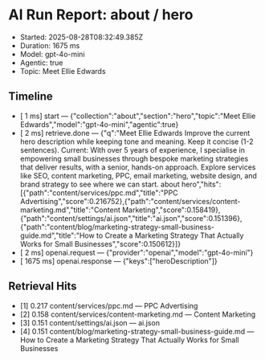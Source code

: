 # AI Run Report: about / hero

- Started: 2025-08-28T08:32:49.385Z
- Duration: 1675 ms
- Model: gpt-4o-mini
- Agentic: true
- Topic: Meet Ellie Edwards

## Timeline
- [    1 ms] start — {"collection":"about","section":"hero","topic":"Meet Ellie Edwards","model":"gpt-4o-mini","agentic":true}
- [    2 ms] retrieve.done — {"q":"Meet Ellie Edwards Improve the current hero description while keeping tone and meaning. Keep it concise (1-2 sentences). Current: With over 5 years of experience, I specialise in empowering small businesses through bespoke marketing strategies that deliver results, with a senior, hands-on approach. Explore services like SEO, content marketing, PPC, email marketing, website design, and brand strategy to see where we can start. about hero","hits":[{"path":"content/services/ppc.md","title":"PPC Advertising","score":0.216752},{"path":"content/services/content-marketing.md","title":"Content Marketing","score":0.158419},{"path":"content/settings/ai.json","title":"ai.json","score":0.151396},{"path":"content/blog/marketing-strategy-small-business-guide.md","title":"How to Create a Marketing Strategy That Actually Works for Small Businesses","score":0.150612}]}
- [    2 ms] openai.request — {"provider":"openai","model":"gpt-4o-mini"}
- [ 1675 ms] openai.response — {"keys":["heroDescription"]}

## Retrieval Hits
- [1] 0.217 content/services/ppc.md — PPC Advertising
- [2] 0.158 content/services/content-marketing.md — Content Marketing
- [3] 0.151 content/settings/ai.json — ai.json
- [4] 0.151 content/blog/marketing-strategy-small-business-guide.md — How to Create a Marketing Strategy That Actually Works for Small Businesses
